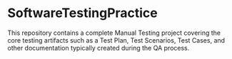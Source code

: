 # SoftwareTestingPractice
This repository contains a complete Manual Testing project covering the core testing artifacts such as a Test Plan, Test Scenarios, Test Cases, and other documentation typically created during the QA process.
